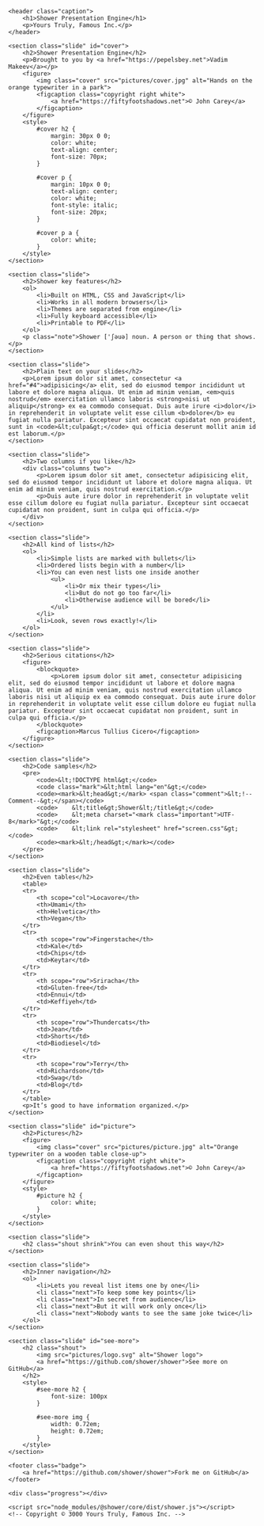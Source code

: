 <!DOCTYPE html>
<html lang="en">
<head>
    <title>Shower Presentation Engine</title>
    <meta charset="utf-8">
    <meta name="viewport" content="width=device-width, initial-scale=1, viewport-fit=cover">
    <link rel="stylesheet" href="node_modules/@shower/ribbon/styles/styles.css">
    <style>
        .shower {
            --slide-ratio: calc(16 / 9);
        }
    </style>
</head>
<body class="shower list">

    <header class="caption">
        <h1>Shower Presentation Engine</h1>
        <p>Yours Truly, Famous Inc.</p>
    </header>

    <section class="slide" id="cover">
        <h2>Shower Presentation Engine</h2>
        <p>Brought to you by <a href="https://pepelsbey.net">Vadim Makeev</a></p>
        <figure>
            <img class="cover" src="pictures/cover.jpg" alt="Hands on the orange typewriter in a park">
            <figcaption class="copyright right white">
                <a href="https://fiftyfootshadows.net">© John Carey</a>
            </figcaption>
        </figure>
        <style>
            #cover h2 {
                margin: 30px 0 0;
                color: white;
                text-align: center;
                font-size: 70px;
            }

            #cover p {
                margin: 10px 0 0;
                text-align: center;
                color: white;
                font-style: italic;
                font-size: 20px;
            }

            #cover p a {
                color: white;
            }
        </style>
    </section>

    <section class="slide">
        <h2>Shower key features</h2>
        <ol>
            <li>Built on HTML, CSS and JavaScript</li>
            <li>Works in all modern browsers</li>
            <li>Themes are separated from engine</li>
            <li>Fully keyboard accessible</li>
            <li>Printable to PDF</li>
        </ol>
        <p class="note">Shower ['ʃəuə] noun. A person or thing that shows.</p>
    </section>

    <section class="slide">
        <h2>Plain text on your slides</h2>
        <p>Lorem ipsum dolor sit amet, consectetur <a href="#4">adipisicing</a> elit, sed do eiusmod tempor incididunt ut labore et dolore magna aliqua. Ut enim ad minim veniam, <em>quis nostrud</em> exercitation ullamco laboris <strong>nisi ut aliquip</strong> ex ea commodo consequat. Duis aute irure <i>dolor</i> in reprehenderit in voluptate velit esse cillum <b>dolore</b> eu fugiat nulla pariatur. Excepteur sint occaecat cupidatat non proident, sunt in <code>&lt;culpa&gt;</code> qui officia deserunt mollit anim id est laborum.</p>
    </section>

    <section class="slide">
        <h2>Two columns if you like</h2>
        <div class="columns two">
            <p>Lorem ipsum dolor sit amet, consectetur adipisicing elit, sed do eiusmod tempor incididunt ut labore et dolore magna aliqua. Ut enim ad minim veniam, quis nostrud exercitation.</p>
            <p>Duis aute irure dolor in reprehenderit in voluptate velit esse cillum dolore eu fugiat nulla pariatur. Excepteur sint occaecat cupidatat non proident, sunt in culpa qui officia.</p>
        </div>
    </section>

    <section class="slide">
        <h2>All kind of lists</h2>
        <ol>
            <li>Simple lists are marked with bullets</li>
            <li>Ordered lists begin with a number</li>
            <li>You can even nest lists one inside another
                <ul>
                    <li>Or mix their types</li>
                    <li>But do not go too far</li>
                    <li>Otherwise audience will be bored</li>
                </ul>
            </li>
            <li>Look, seven rows exactly!</li>
        </ol>
    </section>

    <section class="slide">
        <h2>Serious citations</h2>
        <figure>
            <blockquote>
                <p>Lorem ipsum dolor sit amet, consectetur adipisicing elit, sed do eiusmod tempor incididunt ut labore et dolore magna aliqua. Ut enim ad minim veniam, quis nostrud exercitation ullamco laboris nisi ut aliquip ex ea commodo consequat. Duis aute irure dolor in reprehenderit in voluptate velit esse cillum dolore eu fugiat nulla pariatur. Excepteur sint occaecat cupidatat non proident, sunt in culpa qui officia.</p>
            </blockquote>
            <figcaption>Marcus Tullius Cicero</figcaption>
        </figure>
    </section>

    <section class="slide">
        <h2>Code samples</h2>
        <pre>
            <code>&lt;!DOCTYPE html&gt;</code>
            <code class="mark">&lt;html lang="en"&gt;</code>
            <code><mark>&lt;head&gt;</mark> <span class="comment">&lt;!--Comment--&gt;</span></code>
            <code>    &lt;title&gt;Shower&lt;/title&gt;</code>
            <code>    &lt;meta charset="<mark class="important">UTF-8</mark>"&gt;</code>
            <code>    &lt;link rel="stylesheet" href="screen.css"&gt;</code>
            <code><mark>&lt;/head&gt;</mark></code>
        </pre>
    </section>

    <section class="slide">
        <h2>Even tables</h2>
        <table>
        <tr>
            <th scope="col">Locavore</th>
            <th>Umami</th>
            <th>Helvetica</th>
            <th>Vegan</th>
        </tr>
        <tr>
            <th scope="row">Fingerstache</th>
            <td>Kale</td>
            <td>Chips</td>
            <td>Keytar</td>
        </tr>
        <tr>
            <th scope="row">Sriracha</th>
            <td>Gluten-free</td>
            <td>Ennui</td>
            <td>Keffiyeh</td>
        </tr>
        <tr>
            <th scope="row">Thundercats</th>
            <td>Jean</td>
            <td>Shorts</td>
            <td>Biodiesel</td>
        </tr>
        <tr>
            <th scope="row">Terry</th>
            <td>Richardson</td>
            <td>Swag</td>
            <td>Blog</td>
        </tr>
        </table>
        <p>It’s good to have information organized.</p>
    </section>

    <section class="slide" id="picture">
        <h2>Pictures</h2>
        <figure>
            <img class="cover" src="pictures/picture.jpg" alt="Orange typewriter on a wooden table close-up">
            <figcaption class="copyright right white">
                <a href="https://fiftyfootshadows.net">© John Carey</a>
            </figcaption>
        </figure>
        <style>
            #picture h2 {
                color: white;
            }
        </style>
    </section>

    <section class="slide">
        <h2 class="shout shrink">You can even shout this way</h2>
    </section>

    <section class="slide">
        <h2>Inner navigation</h2>
        <ol>
            <li>Lets you reveal list items one by one</li>
            <li class="next">To keep some key points</li>
            <li class="next">In secret from audience</li>
            <li class="next">But it will work only once</li>
            <li class="next">Nobody wants to see the same joke twice</li>
        </ol>
    </section>

    <section class="slide" id="see-more">
        <h2 class="shout">
            <img src="pictures/logo.svg" alt="Shower logo">
            <a href="https://github.com/shower/shower">See more on GitHub</a>
        </h2>
        <style>
            #see-more h2 {
                font-size: 100px
            }

            #see-more img {
                width: 0.72em;
                height: 0.72em;
            }
        </style>
    </section>

    <footer class="badge">
        <a href="https://github.com/shower/shower">Fork me on GitHub</a>
    </footer>

    <div class="progress"></div>

    <script src="node_modules/@shower/core/dist/shower.js"></script>
    <!-- Copyright © 3000 Yours Truly, Famous Inc. -->

</body>
</html>
